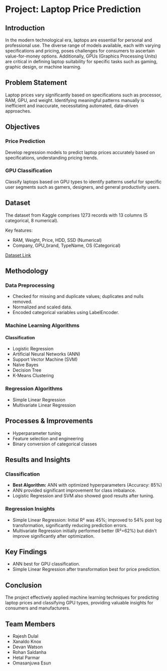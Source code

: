 
# Project: Laptop Price Prediction

## Introduction
In the modern technological era, laptops are essential for personal and professional use. The diverse range of models available, each with varying specifications and pricing, poses challenges for consumers to ascertain value-for-money options. Additionally, GPUs (Graphics Processing Units) are critical in defining laptop suitability for specific tasks such as gaming, graphic design, or machine learning.

## Problem Statement
Laptop prices vary significantly based on specifications such as processor, RAM, GPU, and weight. Identifying meaningful patterns manually is inefficient and inaccurate, necessitating automated, data-driven approaches.

## Objectives

### Price Prediction
Develop regression models to predict laptop prices accurately based on specifications, understanding pricing trends.

### GPU Classification
Classify laptops based on GPU types to identify patterns useful for specific user segments such as gamers, designers, and general productivity users.

## Dataset
The dataset from Kaggle comprises 1273 records with 13 columns (5 categorical, 8 numerical).

Key features:
- RAM, Weight, Price, HDD, SSD (Numerical)
- Company, GPU_brand, TypeName, OS (Categorical)

[Dataset Link](https://www.kaggle.com/datasets/gyanprakashkushwaha/laptop-price-prediction-cleaned-dataset/data)

## Methodology

### Data Preprocessing
- Checked for missing and duplicate values; duplicates and nulls removed.
- Normalized and scaled data.
- Encoded categorical variables using LabelEncoder.

### Machine Learning Algorithms

#### Classification
- Logistic Regression
- Artificial Neural Networks (ANN)
- Support Vector Machine (SVM)
- Naïve Bayes
- Decision Tree
- K-Means Clustering

### Regression Algorithms
- Simple Linear Regression
- Multivariate Linear Regression

## Processes & Improvements
- Hyperparameter tuning
- Feature selection and engineering
- Binary conversion of categorical classes

## Results and Insights

### Classification
- **Best Algorithm:** ANN with optimized hyperparameters (Accuracy: 85%)
- ANN provided significant improvement for class imbalance.
- Logistic Regression and SVM also showed good results after tuning.

### Regression Insights
- Simple Linear Regression: Initial R² was 45%; improved to 54% post log transformation, significantly reducing prediction errors.
- Multivariate Regression initially performed better (R²=62%) but didn't improve significantly after optimization.

## Key Findings
- ANN best for GPU classification.
- Simple Linear Regression after transformation best for price prediction.

## Conclusion
The project effectively applied machine learning techniques for predicting laptop prices and classifying GPU types, providing valuable insights for consumers and manufacturers.

## Team Members
- Rajesh Dulal
- Xanaldo Knox
- Devan Watson
- Rohan Saldanha
- Hetal Parmar
- Omasanjuwa Esun
